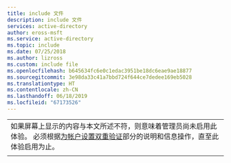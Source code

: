 ```yaml
---
title: include 文件
description: include 文件
services: active-directory
author: eross-msft
ms.service: active-directory
ms.topic: include
ms.date: 07/25/2018
ms.author: lizross
ms.custom: include file
ms.openlocfilehash: b645634fc6e0c1edac3951be18dc6eae9ae18877
ms.sourcegitcommit: 3e98da33c41a7bbd724f644ce7dedee169eb5028
ms.translationtype: HT
ms.contentlocale: zh-CN
ms.lasthandoff: 06/18/2019
ms.locfileid: "67173526"
---
```

| |
|--|
|如果屏幕上显示的内容与本文所述不符，则意味着管理员尚未启用此体验。 必须根据[为帐户设置双重验证](https://docs.microsoft.com/azure/active-directory/user-help/multi-factor-authentication-end-user-first-time)部分的说明和信息操作，直至此体验启用为止。|
| |